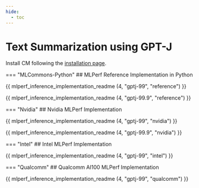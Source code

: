 ```yaml
---
hide:
  - toc
---
```


# Text Summarization using GPT-J

Install CM following the [installation page](/install).

=== "MLCommons-Python"
    ## MLPerf Reference Implementation in Python


{{ mlperf_inference_implementation_readme (4, "gptj-99", "reference") }}


{{ mlperf_inference_implementation_readme (4, "gptj-99.9", "reference") }}

=== "Nvidia"
    ## Nvidia MLPerf Implementation
    

{{ mlperf_inference_implementation_readme (4, "gptj-99", "nvidia") }}


{{ mlperf_inference_implementation_readme (4, "gptj-99.9", "nvidia") }}

=== "Intel"
    ## Intel MLPerf Implementation

{{ mlperf_inference_implementation_readme (4, "gptj-99", "intel") }}


=== "Qualcomm"
    ## Qualcomm AI100 MLPerf Implementation


{{ mlperf_inference_implementation_readme (4, "gptj-99", "qualcomm") }}

